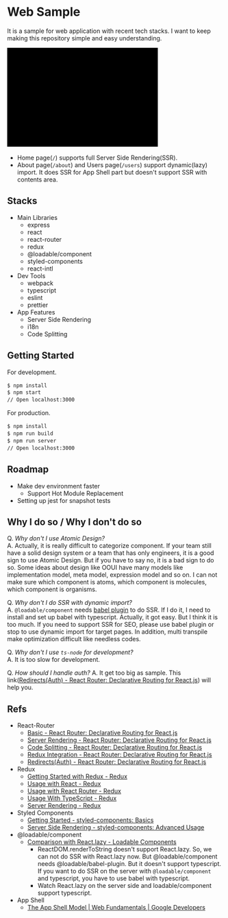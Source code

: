 # Web Sample

It is a sample for web application with recent tech stacks. I want to keep making this repository simple and easy understanding.

![Screen Shot](./docs/screenshot.gif)

- Home page(`/`) supports full Server Side Rendering(SSR).
- About page(`/about`) and Users page(`/users`) support dynamic(lazy) import. It does SSR for App Shell part but doesn't support SSR with contents area.

## Stacks

- Main Libraries
  - express
  - react
  - react-router
  - redux
  - @loadable/component
  - styled-components
  - react-intl
- Dev Tools
  - webpack
  - typescript
  - eslint
  - prettier
- App Features
  - Server Side Rendering
  - i18n
  - Code Splitting

## Getting Started

For development.

```sh
$ npm install
$ npm start
// Open localhost:3000
```

For production.
```sh
$ npm install
$ npm run build
$ npm run server
// Open localhost:3000
```

## Roadmap

- Make dev environment faster
  - Support Hot Module Replacement
- Setting up jest for snapshot tests

## Why I do so / Why I don't do so

Q. *Why don't I use Atomic Design?*  
A. Actually, it is really difficult to categorize component. If your team still have a solid design system or a team that has only engineers, it is a good sign to use Atomic Design. But if you have to say no, it is a bad sign to do so. Some ideas about design like OOUI have many models like implementation model, meta model, expression model and so on. I can not make sure which component is atoms, which component is molecules, which component is organisms.  

Q. *Why don't I do SSR with dynamic import?*  
A. `@loadable/component` needs [babel plugin](https://www.smooth-code.com/open-source/loadable-components/docs/server-side-rendering/) to do SSR. If I do it, I need to install and set up babel with typescript. Actually, it got easy. But I think it is too much. If you need to support SSR for SEO, please use babel plugin or stop to use dynamic import for target pages. In addition, multi transpile make optimization difficult like needless codes.  

Q. *Why don't I use `ts-node` for development?*  
A. It is too slow for development.  

Q. *How should I handle auth?*
A. It get too big as sample. This link([Redirects(Auth) - React Router: Declarative Routing for React.js](https://reacttraining.com/react-router/web/example/auth-workflow)) will help you.  

## Refs

- React-Router
  - [Basic - React Router: Declarative Routing for React.js](https://reacttraining.com/react-router/web/example/basic)
  - [Server Rendering - React Router: Declarative Routing for React.js](https://reacttraining.com/react-router/web/guides/server-rendering)
  - [Code Splitting - React Router: Declarative Routing for React.js](https://reacttraining.com/react-router/web/guides/code-splitting)
  - [Redux Integration - React Router: Declarative Routing for React.js](https://reacttraining.com/react-router/web/guides/redux-integration)
  - [Redirects(Auth) - React Router: Declarative Routing for React.js](https://reacttraining.com/react-router/web/example/auth-workflow)
- Redux
  - [Getting Started with Redux - Redux](https://redux.js.org/introduction/getting-started)
  - [Usage with React - Redux](https://redux.js.org/basics/usage-with-react)
  - [Usage with React Router - Redux](https://redux.js.org/advanced/usage-with-react-router)
  - [Usage With TypeScript - Redux](https://redux.js.org/recipes/usage-with-typescript)
  - [Server Rendering - Redux](https://redux.js.org/recipes/server-rendering)
- Styled Components
  - [Getting Started - styled-components: Basics](https://www.styled-components.com/docs/basics#getting-started)
  - [Server Side Rendering - styled-components: Advanced Usage](https://www.styled-components.com/docs/advanced#server-side-rendering)
- @loadable/component
  - [Comparison with React.lazy - Loadable Components](https://www.smooth-code.com/open-source/loadable-components/docs/loadable-vs-react-lazy/)
    - ReactDOM.renderToString doesn't support React.lazy. So, we can not do SSR with React.lazy now. But @loadable/component needs @loadable/babel-plugin. But it doesn't support typescript. If you want to do SSR on the server with `@loadable/component` and typescript, you have to use babel with typescript.
    - Watch React.lazy on the server side and loadable/component support typescript.
- App Shell
  - [The App Shell Model  |  Web Fundamentals  |  Google Developers](https://developers.google.com/web/fundamentals/architecture/app-shell)
